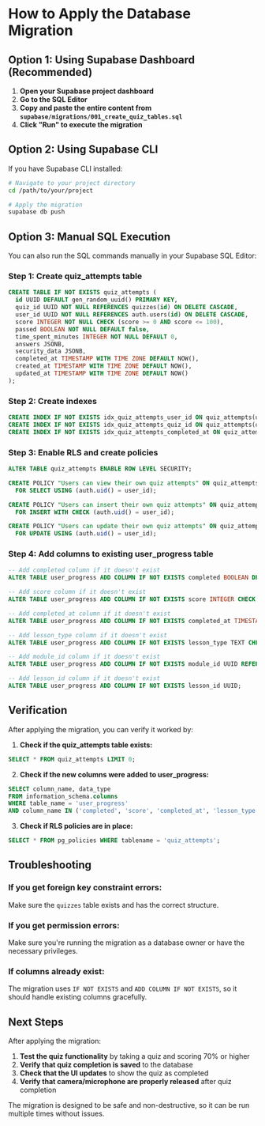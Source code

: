 # How to Apply the Database Migration

## Option 1: Using Supabase Dashboard (Recommended)

1. **Open your Supabase project dashboard**
2. **Go to the SQL Editor**
3. **Copy and paste the entire content from `supabase/migrations/001_create_quiz_tables.sql`**
4. **Click "Run" to execute the migration**

## Option 2: Using Supabase CLI

If you have Supabase CLI installed:

```bash
# Navigate to your project directory
cd /path/to/your/project

# Apply the migration
supabase db push
```

## Option 3: Manual SQL Execution

You can also run the SQL commands manually in your Supabase SQL Editor:

### Step 1: Create quiz_attempts table
```sql
CREATE TABLE IF NOT EXISTS quiz_attempts (
  id UUID DEFAULT gen_random_uuid() PRIMARY KEY,
  quiz_id UUID NOT NULL REFERENCES quizzes(id) ON DELETE CASCADE,
  user_id UUID NOT NULL REFERENCES auth.users(id) ON DELETE CASCADE,
  score INTEGER NOT NULL CHECK (score >= 0 AND score <= 100),
  passed BOOLEAN NOT NULL DEFAULT false,
  time_spent_minutes INTEGER NOT NULL DEFAULT 0,
  answers JSONB,
  security_data JSONB,
  completed_at TIMESTAMP WITH TIME ZONE DEFAULT NOW(),
  created_at TIMESTAMP WITH TIME ZONE DEFAULT NOW(),
  updated_at TIMESTAMP WITH TIME ZONE DEFAULT NOW()
);
```

### Step 2: Create indexes
```sql
CREATE INDEX IF NOT EXISTS idx_quiz_attempts_user_id ON quiz_attempts(user_id);
CREATE INDEX IF NOT EXISTS idx_quiz_attempts_quiz_id ON quiz_attempts(quiz_id);
CREATE INDEX IF NOT EXISTS idx_quiz_attempts_completed_at ON quiz_attempts(completed_at DESC);
```

### Step 3: Enable RLS and create policies
```sql
ALTER TABLE quiz_attempts ENABLE ROW LEVEL SECURITY;

CREATE POLICY "Users can view their own quiz attempts" ON quiz_attempts
  FOR SELECT USING (auth.uid() = user_id);

CREATE POLICY "Users can insert their own quiz attempts" ON quiz_attempts
  FOR INSERT WITH CHECK (auth.uid() = user_id);

CREATE POLICY "Users can update their own quiz attempts" ON quiz_attempts
  FOR UPDATE USING (auth.uid() = user_id);
```

### Step 4: Add columns to existing user_progress table
```sql
-- Add completed column if it doesn't exist
ALTER TABLE user_progress ADD COLUMN IF NOT EXISTS completed BOOLEAN DEFAULT false;

-- Add score column if it doesn't exist
ALTER TABLE user_progress ADD COLUMN IF NOT EXISTS score INTEGER CHECK (score >= 0 AND score <= 100);

-- Add completed_at column if it doesn't exist
ALTER TABLE user_progress ADD COLUMN IF NOT EXISTS completed_at TIMESTAMP WITH TIME ZONE;

-- Add lesson_type column if it doesn't exist
ALTER TABLE user_progress ADD COLUMN IF NOT EXISTS lesson_type TEXT CHECK (lesson_type IN ('text_tutorial', 'video_tutorial', 'quiz', 'code_challenge'));

-- Add module_id column if it doesn't exist
ALTER TABLE user_progress ADD COLUMN IF NOT EXISTS module_id UUID REFERENCES modules(id);

-- Add lesson_id column if it doesn't exist
ALTER TABLE user_progress ADD COLUMN IF NOT EXISTS lesson_id UUID;
```

## Verification

After applying the migration, you can verify it worked by:

1. **Check if the quiz_attempts table exists:**
```sql
SELECT * FROM quiz_attempts LIMIT 0;
```

2. **Check if the new columns were added to user_progress:**
```sql
SELECT column_name, data_type 
FROM information_schema.columns 
WHERE table_name = 'user_progress' 
AND column_name IN ('completed', 'score', 'completed_at', 'lesson_type', 'module_id', 'lesson_id');
```

3. **Check if RLS policies are in place:**
```sql
SELECT * FROM pg_policies WHERE tablename = 'quiz_attempts';
```

## Troubleshooting

### If you get foreign key constraint errors:
Make sure the `quizzes` table exists and has the correct structure.

### If you get permission errors:
Make sure you're running the migration as a database owner or have the necessary privileges.

### If columns already exist:
The migration uses `IF NOT EXISTS` and `ADD COLUMN IF NOT EXISTS`, so it should handle existing columns gracefully.

## Next Steps

After applying the migration:

1. **Test the quiz functionality** by taking a quiz and scoring 70% or higher
2. **Verify that quiz completion is saved** to the database
3. **Check that the UI updates** to show the quiz as completed
4. **Verify that camera/microphone are properly released** after quiz completion

The migration is designed to be safe and non-destructive, so it can be run multiple times without issues. 